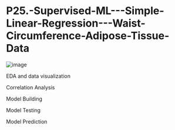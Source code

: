 # P25.-Supervised-ML---Simple-Linear-Regression---Waist-Circumference-Adipose-Tissue-Data

![image](https://user-images.githubusercontent.com/71163471/121329976-4ac6f500-c933-11eb-9adb-b975b10cc47b.png)

EDA and data visualization

Correlation Analysis

Model Building

Model Testing

Model Prediction
